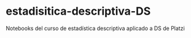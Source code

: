 # estadisitica-descriptiva-DS
Notebooks del curso de estadística descriptiva aplicado a DS de Platzi
